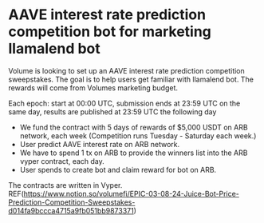 # AAVE interest rate prediction competition bot for marketing llamalend bot
Volume is looking to set up an AAVE interest rate prediction competition sweepstakes. The goal is to help users get familiar with llamalend bot. The rewards will come from Volumes marketing budget.

Each epoch: start at 00:00 UTC, submission ends at 23:59 UTC on the same day, results are published at 23:59 UTC the following day

- We fund the contract with 5 days of rewards of $5,000 USDT on ARB network, each week (Competition runs Tuesday - Saturday each week.)
- User predict AAVE interest rate on ARB network.
- We have to spend 1 tx on ARB to provide the winners list into the ARB vyper contract, each day.
- User spends to create bot and claim reward for bot on ARB.

The contracts are written in Vyper. 
REF(https://www.notion.so/volumefi/EPIC-03-08-24-Juice-Bot-Price-Prediction-Competition-Sweepstakes-d014fa9bccca4715a9fb051bb9873371)

